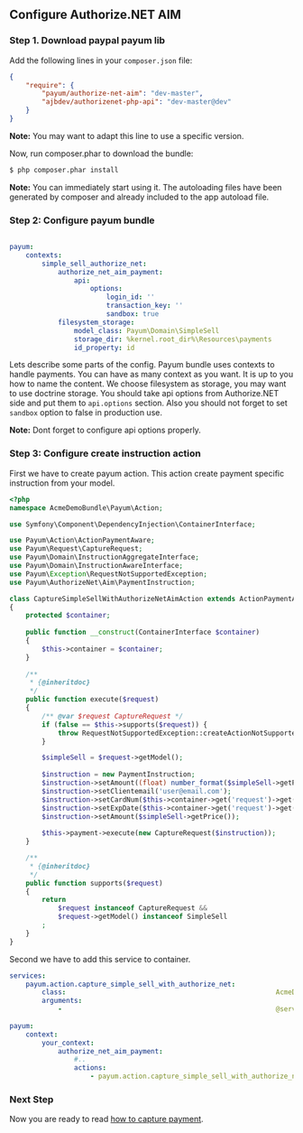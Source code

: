 ## Configure Authorize.NET AIM

### Step 1. Download paypal payum lib

Add the following lines in your `composer.json` file:

```json
{
    "require": {
        "payum/authorize-net-aim": "dev-master",
        "ajbdev/authorizenet-php-api": "dev-master@dev"
    }
}
```

**Note:** You may want to adapt this line to use a specific version.

Now, run composer.phar to download the bundle:

```bash
$ php composer.phar install
```

**Note:** You can immediately start using it. The autoloading files have been generated by composer and already included to the app autoload file.

### Step 2: Configure payum bundle

```yaml

payum:
    contexts:
        simple_sell_authorize_net:
            authorize_net_aim_payment:
                api:
                    options:
                        login_id: ''
                        transaction_key: ''
                        sandbox: true
            filesystem_storage:
                model_class: Payum\Domain\SimpleSell
                storage_dir: %kernel.root_dir%\Resources\payments
                id_property: id
```

Lets describe some parts of the config. 
Payum bundle uses contexts to handle payments. 
You can have as many context as you want.
It is up to you how to name the content. 
We choose filesystem as storage, you may want to use doctrine storage.
You should take api options from Authorize.NET side and put them to `api.options` section. 
Also you should not forget to set `sandbox` option to false in production use. 

**Note:** Dont forget to configure api options properly. 

### Step 3: Configure create instruction action

First we have to create payum action. This action create payment specific instruction from your model. 

```php
<?php
namespace AcmeDemoBundle\Payum\Action;

use Symfony\Component\DependencyInjection\ContainerInterface;

use Payum\Action\ActionPaymentAware;
use Payum\Request\CaptureRequest;
use Payum\Domain\InstructionAggregateInterface;
use Payum\Domain\InstructionAwareInterface;
use Payum\Exception\RequestNotSupportedException;
use Payum\AuthorizeNet\Aim\PaymentInstruction;

class CaptureSimpleSellWithAuthorizeNetAimAction extends ActionPaymentAware 
{
    protected $container;
    
    public function __construct(ContainerInterface $container)
    {
        $this->container = $container;
    }
    
    /**
     * {@inheritdoc}
     */
    public function execute($request)
    {
        /** @var $request CaptureRequest */
        if (false == $this->supports($request)) {
            throw RequestNotSupportedException::createActionNotSupported($this, $request);
        }

        $simpleSell = $request->getModel();
        
        $instruction = new PaymentInstruction;
        $instruction->setAmount((float) number_format($simpleSell->getPrice(), 2) * 100);
        $instruction->setClientemail('user@email.com');
        $instruction->setCardNum($this->container->get('request')->get('card_num'));
        $instruction->setExpDate($this->container->get('request')->get('card_num'));
        $instruction->setAmount($simpleSell->getPrice());
        
        $this->payment->execute(new CaptureRequest($instruction));
    }

    /**
     * {@inheritdoc}
     */
    public function supports($request)
    {
        return
            $request instanceof CaptureRequest &&
            $request->getModel() instanceof SimpleSell
        ;
    }
}
```

Second we have to add this service to container.

```yaml
services:
    payum.action.capture_simple_sell_with_authorize_net:
        class:                                                    AcmeDemoBundle\Payum\Action\CaptureSimpleSellWithAuthorizeNetAimAction
        arguments:
            -                                                     @service_container
            
payum:
    context:
        your_context:
            authorize_net_aim_payment:
                #..
                actions:
                    - payum.action.capture_simple_sell_with_authorize_net
```

### Next Step

Now you are ready to read [how to capture payment](capture_payment.md).